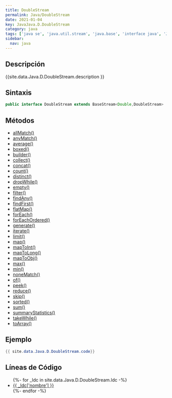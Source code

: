 ```yaml
---
title: DoubleStream
permalink: Java/DoubleStream
date: 2021-01-04
key: JavaJava.D.DoubleStream
category: java
tags: ['java se', 'java.util.stream', 'java.base', 'interface java', 'Java 1.8']
sidebar: 
  nav: java
---
```


## Descripción
{{site.data.Java.D.DoubleStream.description }}

## Sintaxis
~~~java
public interface DoubleStream extends BaseStream<Double,DoubleStream>
~~~

## Métodos
* [allMatch()](/Java/DoubleStream/allMatch)
* [anyMatch()](/Java/DoubleStream/anyMatch)
* [average()](/Java/DoubleStream/average)
* [boxed()](/Java/DoubleStream/boxed)
* [builder()](/Java/DoubleStream/builder)
* [collect()](/Java/DoubleStream/collect)
* [concat()](/Java/DoubleStream/concat)
* [count()](/Java/DoubleStream/count)
* [distinct()](/Java/DoubleStream/distinct)
* [dropWhile()](/Java/DoubleStream/dropWhile)
* [empty()](/Java/DoubleStream/empty)
* [filter()](/Java/DoubleStream/filter)
* [findAny()](/Java/DoubleStream/findAny)
* [findFirst()](/Java/DoubleStream/findFirst)
* [flatMap()](/Java/DoubleStream/flatMap)
* [forEach()](/Java/DoubleStream/forEach)
* [forEachOrdered()](/Java/DoubleStream/forEachOrdered)
* [generate()](/Java/DoubleStream/generate)
* [iterate()](/Java/DoubleStream/iterate)
* [limit()](/Java/DoubleStream/limit)
* [map()](/Java/DoubleStream/map)
* [mapToInt()](/Java/DoubleStream/mapToInt)
* [mapToLong()](/Java/DoubleStream/mapToLong)
* [mapToObj()](/Java/DoubleStream/mapToObj)
* [max()](/Java/DoubleStream/max)
* [min()](/Java/DoubleStream/min)
* [noneMatch()](/Java/DoubleStream/noneMatch)
* [of()](/Java/DoubleStream/of)
* [peek()](/Java/DoubleStream/peek)
* [reduce()](/Java/DoubleStream/reduce)
* [skip()](/Java/DoubleStream/skip)
* [sorted()](/Java/DoubleStream/sorted)
* [sum()](/Java/DoubleStream/sum)
* [summaryStatistics()](/Java/DoubleStream/summaryStatistics)
* [takeWhile()](/Java/DoubleStream/takeWhile)
* [toArray()](/Java/DoubleStream/toArray)

## Ejemplo
~~~java
{{ site.data.Java.D.DoubleStream.code}}
~~~

## Líneas de Código
<ul>
{%- for _ldc in site.data.Java.D.DoubleStream.ldc -%}
   <li>
       <a href="{{_ldc['url'] }}">{{ _ldc['nombre'] }}</a>
   </li>
{%- endfor -%}
</ul>
